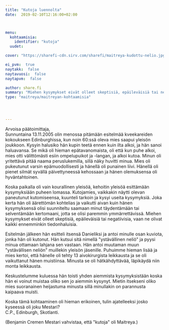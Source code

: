 ```yaml
---
title: "Kutoja luennolta"
date:  2019-02-10T12:16:00+02:00



menu:
  kohtaamisia:
    identifier: "kutoja"
  uudet:

cover: "https://sharefi-cdn.sirv.com/sharefi/maitreya-kudottu-nelio.jpg"

ei_pvm:  true
naytakk:  false
naytavuosi:  false
naytapvm:  false

author: share.fi
summary: "Miehen kysymykset eivät olleet skeptisiä, epäileväisiä tai negatiivisia, vaan ne olivat kaikki ennemminkin tiedonhaluisia. Esitelmän jälkeen hän esitteli itsensä Danieliksi ja antoi minulle osan kuviota, jonka hän oli kutonut. Hän kutsui sitä nimellä ystävällinen neliö"
type: "maitreya/maitreyan-kohtaamisia"




---
```

<p>Arvoisa päätoimittaja,<br />Sunnuntaina 13.11.2005 olin menossa pitämään esitelmää kveekareiden kokoukseen Edinburghissa, kun noin 60:ssä oleva mies saapui yleisön joukkoon. Kysyin halusiko hän kupin teetä ennen kuin ilta alkoi, ja hän sanoi haluavansa. Se mikä oli hieman epätavanomaista, oli että kun puhe alkoi, mies otti välittömästi esiin ompelupuikot ja -langan, ja alkoi kutoa. Minun oli yritettävä pitää naama peruslukemilla, sillä näky huvitti minua. Mies oli pukeutunut varsin epämuodollisesti ja hänellä oli punainen liivi. Hänellä oli pienet silmät syvällä päivettyneessä kehossaan ja hänen olemuksensa oli hyväntahtoinen.</p>

<p>Koska paikalla oli vain kourallinen yleisöä, kehoitin yleisöä esittämään kysymyksiään puheen lomassa. Kutojamies, vaikkakin näytti olevan paneutunut kutomiseensa, kuunteli tarkoin ja kysyi useita kysymyksiä. Joka kerta hän oli äärettömän kohtelias ja vaikutti aivan kuin hänen kysymyksensä olisi suunniteltu saamaan minut täydentämään tai selventämään kertomaani, jotta se olisi paremmin ymmärrettävissä. Miehen kysymykset eivät olleet skeptisiä, epäileväisiä tai negatiivisia, vaan ne olivat kaikki ennemminkin tiedonhaluisia.</p>

<p>Esitelmän jälkeen hän esitteli itsensä Danieliksi ja antoi minulle osan kuviota, jonka hän oli kutonut. Hän kutsui sitä nimellä "ystävällinen neliö" ja pyysi minua ottamaan lahjana sen vastaan. Hän antoi muutaman muun "ystävällisen neliön" muillekin yleisön jäsenille. Puhuimme hieman lisää ja mies kertoi, että hänelle oli tehty 13 aivokirurgista leikkausta ja se oli vaikuttanut hänen muistiinsa. Minusta se oli hätkähdyttävää, läpikäydä niin monta leikkausta.</p>

<p>Keskustelumme kuluessa hän toisti yhden aiemmista kysymyksistään koska hän ei voinut muistaa oliko sen jo aiemmin kysynyt. Mietin itsekseni oliko mies suoranainen heijastuma minusta sillä minullakin on parannusta kaipaava muisti.</p>

<p>Koska tämä kohtaaminen oli hieman erikoinen, tulin ajatelleeksi josko kyseessä oli joku Mestari?<br />C.P., Edinburgh, Skotlanti.</p>

<p><p>(Benjamin Cremen Mestari vahvistaa, että "kutoja" oli Maitreya.)</p></p>